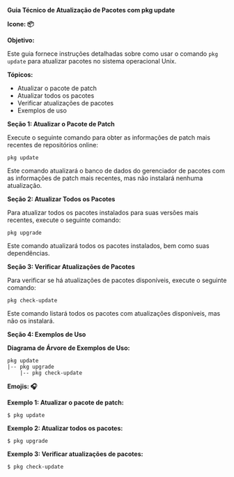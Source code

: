**Guia Técnico de Atualização de Pacotes com pkg update**

**Icone: 📦**

**Objetivo:**

Este guia fornece instruções detalhadas sobre como usar o comando `pkg update` para atualizar pacotes no sistema operacional Unix.

**Tópicos:**

* Atualizar o pacote de patch
* Atualizar todos os pacotes
* Verificar atualizações de pacotes
* Exemplos de uso

**Seção 1: Atualizar o Pacote de Patch**

Execute o seguinte comando para obter as informações de patch mais recentes de repositórios online:

```
pkg update
```

Este comando atualizará o banco de dados do gerenciador de pacotes com as informações de patch mais recentes, mas não instalará nenhuma atualização.

**Seção 2: Atualizar Todos os Pacotes**

Para atualizar todos os pacotes instalados para suas versões mais recentes, execute o seguinte comando:

```
pkg upgrade
```

Este comando atualizará todos os pacotes instalados, bem como suas dependências.

**Seção 3: Verificar Atualizações de Pacotes**

Para verificar se há atualizações de pacotes disponíveis, execute o seguinte comando:

```
pkg check-update
```

Este comando listará todos os pacotes com atualizações disponíveis, mas não os instalará.

**Seção 4: Exemplos de Uso**

**Diagrama de Árvore de Exemplos de Uso:**

```
pkg update
|-- pkg upgrade
    |-- pkg check-update
```

**Emojis: 🎧**

**Exemplo 1: Atualizar o pacote de patch:**

```
$ pkg update
```

**Exemplo 2: Atualizar todos os pacotes:**

```
$ pkg upgrade
```

**Exemplo 3: Verificar atualizações de pacotes:**

```
$ pkg check-update
```